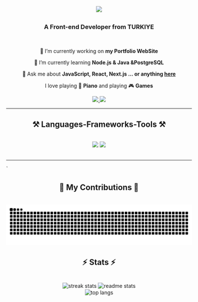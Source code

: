 <h1 align="center">
    <img src="https://readme-typing-svg.herokuapp.com/?font=Righteous&size=35&center=true&vCenter=true&width=500&height=70&duration=4000&lines=Hi+There!+👋;+I'm+TUTUS!;" />
</h1>

<h3 align="center">A Front-end Developer from TURKIYE</h3>

<br/>

<div align="center">
 
 🔭 I’m currently working on **my Portfolio WebSite**
 
 🌱 I’m currently learning **Node.js & Java &PostgreSQL**

💬 Ask me about **JavaScript, React, Next.js ... or anything [here](https://github.com/tutusjr/tutusjr/issues)**

I love playing 🎹 **Piano** and  playing 🎮 **Games** 

 </div>

 <div align="center"> 
  <a href="mailto:pedro.sales.tutusfullstack@gmail.com">
    <img src="https://img.shields.io/badge/Gmail-333333?style=for-the-badge&logo=gmail&logoColor=red" />
  </a>
  <a href="https://www.linkedin.com/in/mustafa-tutus-24b81321a/" target="_blank">
    <img src="https://img.shields.io/badge/LinkedIn-0077B5?style=for-the-badge&logo=linkedin&logoColor=white" target="_blank" />
  </a>
</div>

<hr/>

<h2 align="center">⚒️ Languages-Frameworks-Tools ⚒️</h2>
<br/>
<div align="center">
    <img src="https://skillicons.dev/icons?i=react,html,css,vscode,github,figma,tailwind,git" />
    <img src="https://skillicons.dev/icons?i=nodejs,javascript,typescript,java,nextjs" /><br>
</div>

<br/>
<hr/>
`
<div align="center">
  <h2>🐍 My Contributions 🐍</h2>
  <br>
  
  <picture>
  <source
    media="(prefers-color-scheme: dark)"
    srcset="https://raw.githubusercontent.com/tutusjr/tutusjr/output/github-contribution-grid-snake-dark.svg"
  />
  <source
    media="(prefers-color-scheme: light)"
    srcset="https://raw.githubusercontent.com/tutusjr/tutusjr/output/github-contribution-grid-snake.svg"
  />
  <img
    alt="github contribution grid snake animation"
    src="https://raw.githubusercontent.com/tutusjr/tutusjr/output/github-contribution-grid-snake.svg"
  />

</picture>
</div>
  
<h2 align="center">⚡ Stats ⚡</h2>
<br>
<div align=center>
  <img width=390 src="https://github-readme-streak-stats-salesp07.vercel.app/?user=salesp07&count_private=true&theme=react&border_radius=10" alt="streak stats"/>
  <img width=390 src="https://github-readme-stats-salesp07.vercel.app/api?username=salesp07&count_private=true&show_icons=true&theme=react&rank_icon=github&border_radius=10" alt="readme stats" />
  <br/>
  <img width=325 align="center" src="https://github-readme-stats-salesp07.vercel.app/api/top-langs/?username=salesp07&hide=HTML&langs_count=8&layout=compact&theme=react&border_radius=10&size_weight=0.5&count_weight=0.5&exclude_repo=github-readme-stats" alt="top langs" />

</div>

